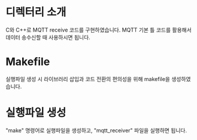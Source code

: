 # 디렉터리 소개
C와 C++로 MQTT receive 코드를 구현하였습니다.
MQTT 기본 틀 코드를 활용해서 데이터 송수신할 때 사용하시면 됩니다.

# Makefile
실행파일 생성 시 라이브러리 삽입과 코드 전환의 편의성을 위해 makefile을 생성하였습니다.

# 실행파일 생성
"make" 명령어로 실행파일을 생성하고, "mqtt_receiver" 파일을 실행하면 됩니다.